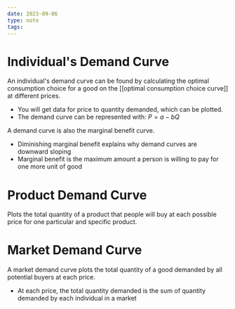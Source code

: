 ```yaml
---
date: 2023-09-06
type: note
tags: 
---
```


# Individual's Demand Curve
An individual's demand curve can be found by calculating the optimal consumption choice for a good on the [[optimal consumption choice curve]] at different prices.
- You will get data for price to quantity demanded, which can be plotted.
- The demand curve can be represented with: $P = a - bQ$

A demand curve is also the marginal benefit curve.
- Diminishing marginal benefit explains why demand curves are downward sloping
- Marginal benefit is the maximum amount a person is willing to pay for one more unit of good

# Product Demand Curve
Plots the total quantity of a product that people will buy at each possible price for one particular and specific product.

# Market Demand Curve
A market demand curve plots the total quantity of a good demanded by all potential buyers at each price.
- At each price, the total quantity demanded is the sum of quantity demanded by each individual in a market